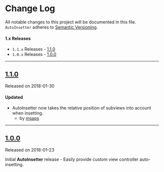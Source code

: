 # Change Log
All notable changes to this project will be documented in this file.
`AutoInsetter` adheres to [Semantic Versioning](http://semver.org/).

#### 1.x Releases
- `1.1.x` Releases - [1.1.0](#110)
- `1.0.x` Releases - [1.0.0](#100)

---

## [1.1.0](https://github.com/uias/AutoInsetter/releases/tag/1.1.0)
Released on 2018-01-30

#### Updated
- AutoInsetter now takes the relative position of subviews into account when insetting.
    - by [msaps](https://github.com/msaps)

---

## [1.0.0](https://github.com/uias/AutoInsetter/releases/tag/1.0.0)
Released on 2018-01-23

Initial **AutoInsetter** release - Easily provide custom view controller auto-insetting.
